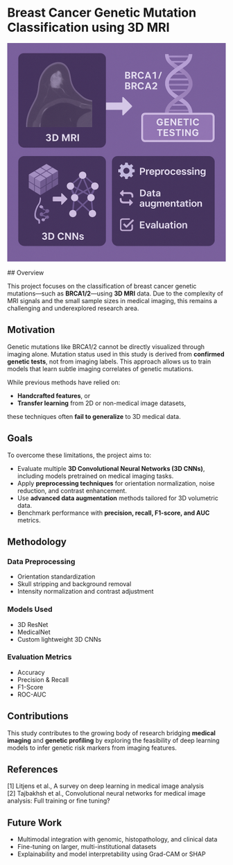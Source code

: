 # Breast Cancer Genetic Mutation Classification using 3D MRI
<p align="center">
  <img src="image.png" alt="image" width="600"/>
</p>
## Overview

This project focuses on the classification of breast cancer genetic mutations—such as **BRCA1/2**—using **3D MRI** data. Due to the complexity of MRI signals and the small sample sizes in medical imaging, this remains a challenging and underexplored research area.

## Motivation

Genetic mutations like BRCA1/2 cannot be directly visualized through imaging alone. Mutation status used in this study is derived from **confirmed genetic tests**, not from imaging labels. This approach allows us to train models that learn subtle imaging correlates of genetic mutations.

While previous methods have relied on:
- **Handcrafted features**, or
- **Transfer learning** from 2D or non-medical image datasets,

these techniques often **fail to generalize** to 3D medical data.

## Goals

To overcome these limitations, the project aims to:

- Evaluate multiple **3D Convolutional Neural Networks (3D CNNs)**, including models pretrained on medical imaging tasks.
- Apply **preprocessing techniques** for orientation normalization, noise reduction, and contrast enhancement.
- Use **advanced data augmentation** methods tailored for 3D volumetric data.
- Benchmark performance with **precision, recall, F1-score, and AUC** metrics.

## Methodology

### Data Preprocessing
- Orientation standardization
- Skull stripping and background removal
- Intensity normalization and contrast adjustment

### Models Used
- 3D ResNet
- MedicalNet
- Custom lightweight 3D CNNs

### Evaluation Metrics
- Accuracy
- Precision & Recall
- F1-Score
- ROC-AUC

## Contributions

This study contributes to the growing body of research bridging **medical imaging** and **genetic profiling** by exploring the feasibility of deep learning models to infer genetic risk markers from imaging features.

## References

[1] Litjens et al., A survey on deep learning in medical image analysis  
[2] Tajbakhsh et al., Convolutional neural networks for medical image analysis: Full training or fine tuning?

## Future Work

- Multimodal integration with genomic, histopathology, and clinical data
- Fine-tuning on larger, multi-institutional datasets
- Explainability and model interpretability using Grad-CAM or SHAP
